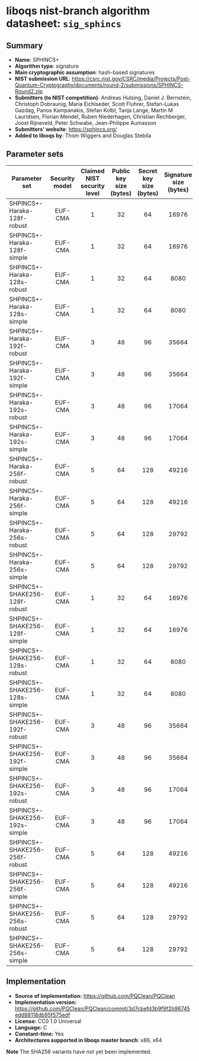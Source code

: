 liboqs nist-branch algorithm datasheet: `sig_sphincs`
=====================================================

Summary
-------

- **Name**: SPHINCS+
- **Algorithm type**: signature
- **Main cryptographic assumption**: hash-based signatures
- **NIST submission URL**: https://csrc.nist.gov/CSRC/media/Projects/Post-Quantum-Cryptography/documents/round-2/submissions/SPHINCS-Round2.zip
- **Submitters (to NIST competition)**: Andreas Hulsing, Daniel J. Bernstein, Christoph Dobraunig, Maria Eichlseder, Scott Fluhrer, Stefan-Lukas Gazdag, Panos Kampanakis, Stefan Kolbl, Tanja Lange, Martin M Lauridsen, Florian Mendel, Ruben Niederhagen, Christian Rechberger, Joost Rijneveld, Peter Schwabe, Jean-Philippe Aumasson
- **Submitters' website**: https://sphincs.org/
- **Added to liboqs by**: Thom Wiggers and Douglas Stebila

Parameter sets
--------------

| Parameter set                 | Security model | Claimed NIST security level | Public key size (bytes) | Secret key size (bytes) | Signature size (bytes) |
|-------------------------------|:--------------:|:---------------------------:|:-----------------------:|:-----------------------:|:----------------------:|
| SHPINCS+-Haraka-128f-robust   |     EUF-CMA    |              1              |            32           |            64           |          16976         |
| SHPINCS+-Haraka-128f-simple   |     EUF-CMA    |              1              |            32           |            64           |          16976         |
| SHPINCS+-Haraka-128s-robust   |     EUF-CMA    |              1              |            32           |            64           |          8080          |
| SHPINCS+-Haraka-128s-simple   |     EUF-CMA    |              1              |            32           |            64           |          8080          |
| SHPINCS+-Haraka-192f-robust   |     EUF-CMA    |              3              |            48           |            96           |          35664         |
| SHPINCS+-Haraka-192f-simple   |     EUF-CMA    |              3              |            48           |            96           |          35664         |
| SHPINCS+-Haraka-192s-robust   |     EUF-CMA    |              3              |            48           |            96           |          17064         |
| SHPINCS+-Haraka-192s-simple   |     EUF-CMA    |              3              |            48           |            96           |          17064         |
| SHPINCS+-Haraka-256f-robust   |     EUF-CMA    |              5              |            64           |            128          |          49216         |
| SHPINCS+-Haraka-256f-simple   |     EUF-CMA    |              5              |            64           |            128          |          49216         |
| SHPINCS+-Haraka-256s-robust   |     EUF-CMA    |              5              |            64           |            128          |          29792         |
| SHPINCS+-Haraka-256s-simple   |     EUF-CMA    |              5              |            64           |            128          |          29792         |
| SHPINCS+-SHAKE256-128f-robust |     EUF-CMA    |              1              |            32           |            64           |          16976         |
| SHPINCS+-SHAKE256-128f-simple |     EUF-CMA    |              1              |            32           |            64           |          16976         |
| SHPINCS+-SHAKE256-128s-robust |     EUF-CMA    |              1              |            32           |            64           |          8080          |
| SHPINCS+-SHAKE256-128s-simple |     EUF-CMA    |              1              |            32           |            64           |          8080          |
| SHPINCS+-SHAKE256-192f-robust |     EUF-CMA    |              3              |            48           |            96           |          35664         |
| SHPINCS+-SHAKE256-192f-simple |     EUF-CMA    |              3              |            48           |            96           |          35664         |
| SHPINCS+-SHAKE256-192s-robust |     EUF-CMA    |              3              |            48           |            96           |          17064         |
| SHPINCS+-SHAKE256-192s-simple |     EUF-CMA    |              3              |            48           |            96           |          17064         |
| SHPINCS+-SHAKE256-256f-robust |     EUF-CMA    |              5              |            64           |            128          |          49216         |
| SHPINCS+-SHAKE256-256f-simple |     EUF-CMA    |              5              |            64           |            128          |          49216         |
| SHPINCS+-SHAKE256-256s-robust |     EUF-CMA    |              5              |            64           |            128          |          29792         |
| SHPINCS+-SHAKE256-256s-simple |     EUF-CMA    |              5              |            64           |            128          |          29792         |

Implementation
--------------

- **Source of implementation:** https://github.com/PQClean/PQClean
- **Implementation version:** https://github.com/PQClean/PQClean/commit/3d7cbefd3b9f9f2b98745edd88118db95f575edf
- **License:** CC0 1.0 Universal
- **Language:** C
- **Constant-time:** Yes
- **Architectures supported in liboqs master branch**: x86, x64

**Note** The SHA256 variants have not yet been implemented.